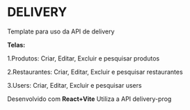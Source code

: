 # DELIVERY

Template para uso da API de delivery

**Telas:**

  1.Produtos: Criar, Editar, Excluir e pesquisar produtos
  
  2.Restaurantes: Criar, Editar, Excluir e pesquisar restaurantes
  
  3.Users: Criar, Editar, Excluir e pesquisar users

Desenvolvido com **React+Vite** 
Utiliza a API delivery-prog
